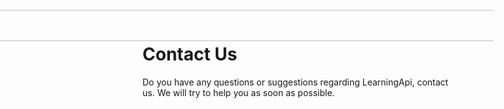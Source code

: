 # Contact Us 

Do you have any questions or suggestions regarding 
LearningApi, contact us. We will try to help you as soon as possible. 


<img src="https://user-images.githubusercontent.com/44580961/101384280-3b151800-38e0-11eb-82d6-e858655ffeef.png" IMG STYLE="position:absolute; TOP:35px; RIGHT:170px; WIDTH:1250px; HEIGHT:50px"/>
